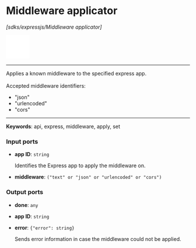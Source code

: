 # Middleware applicator

_[sdks/expressjs/Middleware applicator]_

![icon](</assets/icons/47baa0d3-adcc-4071-8ab3-768676771342.png>)

---

Applies a known middleware to the specified express app.<br>
<br>
Accepted middleware identifiers:<br>
* "json"<br>
* "urlencoded"<br>
* "cors"<br>

---

__Keywords__: api, express, middleware, apply, set

### Input ports

* __app ID__: ` string `

    Identifies the Express app to apply the middleware on.<br>


* __middleware__: ` ("text" or "json" or "urlencoded" or "cors") `

### Output ports

* __done__: ` any `


* __app ID__: ` string `


* __error__: ` {"error": string} `

    Sends error information in case the middleware could not be applied.<br>

